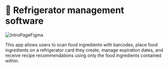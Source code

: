 # 👋 Refrigerator management software

![IntroPageFigma](https://github.com/user-attachments/assets/57d7a94d-9714-4357-aa3c-a61f00a39d0b)

This app allows users to scan food ingredients with barcodes, place food ingredients on a refrigerator card they create, manage expiration dates, and receive recipe recommendations using only the food ingredients contained within.

